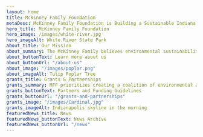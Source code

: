 ```yaml
---
layout: home
title: McKinney Family Foundation
metaDesc: McKinney Family Foundation is Building a Sustainable Indiana
hero_title: McKinney Family Foundation
hero_image: /images/white-river.jpg
hero_imageAlt: White River State Park
about_title: Our Mission
about_summary: The McKinney Family believes environmental sustainability is the key to the future of Indiana. Therefore, the McKinney Family Foundation (MFF) is committed to building an environmentally sustainable future for every Hoosier. Through strategic partnerships, MFF advocates for environmental justice, seeks to conserve natural resources, and empowers Indiana communities to live in a healthier, more prosperous, and more sustainable manner.
about_buttonText: Learn more about us
about_buttonUrl: "/about-us"
about_image: "/images/poplar.png"
about_imageAlt: Tulip Poplar Tree
grants_title: Grants & Partnerships
grants_summary: MFF prioritizes creating a coalition of environmental allies. Through collaborative, strategic partnerships with our peer funders, organizations, and communities, we all work toward improving our Hoosier State.
grants_buttonText: Partners and Funding Guidelines
grants_buttonUrl: "/grants-and-partnerships"
grants_image: "/images/Cardinal.jpg"
grants_imageAlt: Indianapolis skyline in the morning
featuredNews_title: News
featuredNews_buttonText: News Archive
featuredNews_buttonUrl: "/news"
---
```

